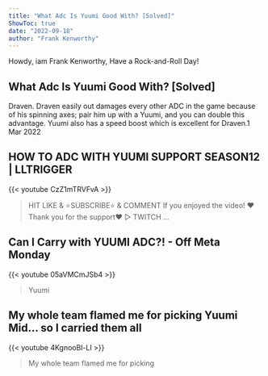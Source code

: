```yaml
---
title: "What Adc Is Yuumi Good With? [Solved]"
ShowToc: true 
date: "2022-09-18"
author: "Frank Kenworthy" 
---
```


Howdy, iam Frank Kenworthy, Have a Rock-and-Roll Day!
## What Adc Is Yuumi Good With? [Solved]
Draven. Draven easily out damages every other ADC in the game because of his spinning axes; pair him up with a Yuumi, and you can double this advantage. Yuumi also has a speed boost which is excellent for Draven.1 Mar 2022

## HOW TO ADC WITH YUUMI SUPPORT SEASON12 | LLTRIGGER
{{< youtube CzZ1mTRVFvA >}}
>HIT LIKE   & ⭐SUBSCRIBE⭐ & COMMENT   If you enjoyed the video! ❤️Thank you for the support❤️ ▻ TWITCH ...

## Can I Carry with YUUMI ADC?! - Off Meta Monday
{{< youtube 05aVMCmJSb4 >}}
>Yuumi

## My whole team flamed me for picking Yuumi Mid... so I carried them all
{{< youtube 4KgnooBl-LI >}}
>My whole team flamed me for picking 

